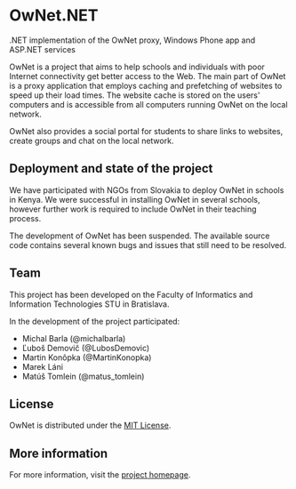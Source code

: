 OwNet.NET
=========

.NET implementation of the OwNet proxy, Windows Phone app and ASP.NET services

OwNet is a project that aims to help schools and individuals with poor
Internet connectivity get better access to the Web.
The main part of OwNet is a proxy application that employs caching and
prefetching of websites to speed up their load times.
The website cache is stored on the users' computers and is accessible from all
computers running OwNet on the local network.

OwNet also provides a social portal for students to share links to
websites, create groups and chat on the local network.

## Deployment and state of the project

We have participated with NGOs from Slovakia to deploy OwNet in schools in Kenya.
We were successful in installing OwNet in several schools, however further work
is required to include OwNet in their teaching process.

The development of OwNet has been suspended.
The available source code contains several known bugs and issues that still need
to be resolved.

## Team

This project has been developed on the Faculty of Informatics and Information
Technologies STU in Bratislava.

In the development of the project participated:

- Michal Barla (@michalbarla)
- Ľuboš Demovič (@LubosDemovic)
- Martin Konôpka (@MartinKonopka)
- Marek Láni
- Matúš Tomlein (@matus_tomlein)

## License

OwNet is distributed under the [MIT License](http://opensource.org/licenses/MIT).

## More information

For more information, visit the [project homepage](http://ownet.fiit.stuba.sk/).
